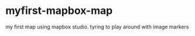 myfirst-mapbox-map
==================

my first map using mapbox studio.  tyring to play around with image markers
